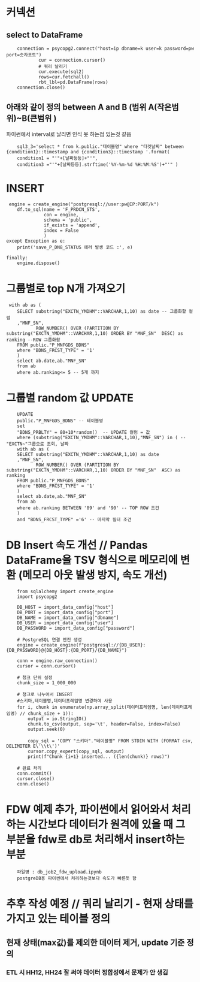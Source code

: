 # 커넥션
## select to DataFrame

        connection = psycopg2.connect("host=ip dbname=k user=k password=pw port=숫자포트")
                cur = connection.cursor()
                # 쿼리 날리기
                cur.execute(sql2)
                rows=cur.fetchall()
                rbt_lbl=pd.DataFrame(rows)
        connection.close()


## 아래와 같이 정의 between A and B (범위 A(작은범위)~B(큰범위 )
파이썬에서 interval로 날리면 인식 못 하는점 있는것 같음

        sql3_3='select * from k.public."테이블명" where "타겟날짜" between {condition1}::timestamp and {condition3}::timestamp '.format(
        condition1 = "'"+[날짜등등]+"'",
        condition3 ="'"+[날짜등등].strftime('%Y-%m-%d %H:%M:%S')+"'" )


# INSERT

     engine = create_engine("postgresql://user:pw@IP:PORT/k")
        df.to_sql(name = 'F_PRDCN_STS',
                  con = engine,
                  schema = 'public',
                  if_exists = 'append',
                  index = False
                  )             
    except Exception as e:    
        print('save_P_DN8_STATUS 에러 발생 코드 :', e)
        
    finally:
        engine.dispose()  

# 그룹별로 top N개 가져오기

     with ab as (
        SELECT substring("EXCTN_YMDHM"::VARCHAR,1,10) as date -- 그룹화할 컬럼
        ,"MNF_SN", 
               ROW_NUMBER() OVER (PARTITION BY substring("EXCTN_YMDHM"::VARCHAR,1,10) ORDER BY "MNF_SN"  DESC) as ranking --ROW 그룹화함
        FROM public."P_MNFGDS_BDNS"
        where "BDNS_FRCST_TYPE" = '1'
        )
        select ab.date,ab."MNF_SN"
        from ab
        where ab.ranking<= 5 -- 5개 까지

# 그룹별 random 값 UPDATE

        UPDATE 
        public."P_MNFGDS_BDNS" -- 테이블명
        set
        "BDNS_PRBLTY" = 80+10*random()  -- UPDATE 컬럼 = 값
        where (substring("EXCTN_YMDHM"::VARCHAR,1,10),"MNF_SN") in ( -- "EXCTN~"그룹으로 조회, 날짜
        with ab as (
        SELECT substring("EXCTN_YMDHM"::VARCHAR,1,10) as date
        ,"MNF_SN", 
               ROW_NUMBER() OVER (PARTITION BY substring("EXCTN_YMDHM"::VARCHAR,1,10) ORDER BY "MNF_SN"  ASC) as ranking 
        FROM public."P_MNFGDS_BDNS"
        where "BDNS_FRCST_TYPE" = '1'
        )
        select ab.date,ab."MNF_SN"
        from ab
        where ab.ranking BETWEEN '89' and '90' -- TOP ROW 조건
        )
        and "BDNS_FRCST_TYPE" ='6' -- 마지막 필터 조건

# DB Insert 속도 개선 // Pandas DataFrame을 TSV 형식으로 메모리에 변환 (메모리 아웃 발생 방지, 속도 개선)

        from sqlalchemy import create_engine
        import psycopg2
        
        DB_HOST = import_data_config["host"]
        DB_PORT = import_data_config["port"]
        DB_NAME = import_data_config["dbname"]
        DB_USER = import_data_config["user"]
        DB_PASSWORD = import_data_config["password"]
        
        # PostgreSQL 연결 엔진 생성
        engine = create_engine(f"postgresql://{DB_USER}:{DB_PASSWORD}@{DB_HOST}:{DB_PORT}/{DB_NAME}")
        
        conn = engine.raw_connection()
        cursor = conn.cursor()
        
        # 청크 단위 설정
        chunk_size = 1_000_000
        
        # 청크로 나누어서 INSERT
        #스키마,테이블명,데이터프레임명 변경하여 사용 
        for i, chunk in enumerate(np.array_split(데이터프레임명, len(데이터프레임명) // chunk_size + 1)):
            output = io.StringIO()
            chunk.to_csv(output, sep='\t', header=False, index=False)
            output.seek(0)
            
            copy_sql = 'COPY "스키마"."테이블명" FROM STDIN WITH (FORMAT csv, DELIMITER E\'\\t\')'
            cursor.copy_expert(copy_sql, output)
            print(f"Chunk {i+1} inserted... ({len(chunk)} rows)")
        
        # 완료 처리
        conn.commit()
        cursor.close()
        conn.close()
# FDW 예제 추가, 파이썬에서 읽어와서 처리하는 시간보다 데이터가 원격에 있을 때 그 부분을 fdw로 db로 처리해서 insert하는 부분

        파일명 : db_job2_fdw_upload.ipynb
        postgreDB용 파이썬에서 처리하는것보다 속도가 빠른듯 함
        


# 추후 작성 예정 // 쿼리 날리기 - 현재 상태를 가지고 있는 테이블 정의
## 현재 상태(max값)를 제외한 데이터 제거, update 기준 정의

### ETL 시 HH12, HH24 잘 써야 데이터 정합성에서 문제가 안 생김

